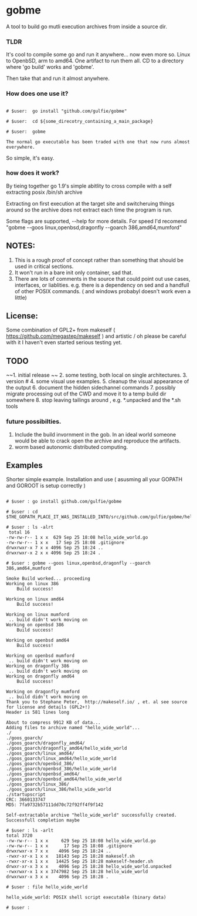 # gobme
A tool to build go mutli execution archives from inside a source dir.


### TLDR
It's cool to compile some go and run it anywhere... now even more so.  Linux to OpenbSD, arm to amd64.  One artifact to run them all.   CD to a directory where 'go build' works and 'gobme'. 

Then take that and run it almost anywhere. 



### How does one use it? 

```

# $user:  go install "github.com/gulfie/gobme"

# $user:  cd ${some_direcotry_containing_a_main_package} 

# $user:  gobme 

The normal go executable has been traded with one that now runs almost everywhere. 

```

So simple, it's easy. 


### how does it work? 

By tieing together go 1.9's simple abitlity to cross compile with a self extracting posix /bin/sh archive

Extracting on first execution at the target site and switcheruing things around so the archive does not extract each time the program is run. 

Some flags are supported, --help for more details.   For speed I'd recomend "gobme --goos linux,openbsd,dragonfly --goarch 386,amd64,mumford"


## NOTES: 

1. This is a rough proof of concept rather than something that should be used in critical sections.
2. It won't run in a bare init only container, sad that. 
3. There are lots of comments in the source that could point out use cases, interfaces, or liablities.  e.g. there is a dependency on sed and a handfull of other POSIX commands.  ( and windows probabyl doesn't work even a little) 


## License:

Some combination of GPL2+ from makeself ( https://github.com/megastep/makeself ) and artistic / oh please be careful with it I haven't even started serious testing yet. 



## TODO

~~1. initial release ~~
2. some testing, both local on single architectures. 
3. version # 
4. some visual use examples. 
5. cleanup the visual appearance of the output
6. document the hidden sidechannel commands
7. possibly migrate processing out of the CWD and move it to a temp build dir somewhere
8. stop leaving tailings around , e.g. *.unpacked and the *.sh tools 


### future possibilties. 

1. Include the build invornment in the gob. In an ideal world someone would be able to crack open the archive and reproduce the artifacts. 
2. worm based autonomic distributed computing. 


## Examples


Shorter simple example.  Installation and use ( asusming all your GOPATH and GOROOT is setup correctly ) 

```

# $user : go install github.com/gulfie/gobme

# $user : cd $THE_GOPATH_PLACE_IT_WAS_INSTALLED_INTO/src/github.com/gulfie/gobme/hello_wide_world/

# $user : ls -alrt 
 total 16
-rw-rw-r-- 1 x x  629 Sep 25 18:08 hello_wide_world.go
-rw-rw-r-- 1 x x   17 Sep 25 18:08 .gitignore
drwxrwxr-x 7 x x 4096 Sep 25 18:24 ..
drwxrwxr-x 2 x x 4096 Sep 25 18:24 .

# $user : gobme --goos linux,openbsd,dragonfly --goarch 386,amd64,mumford

Smoke Build worked... proceeding
Working on linux 386
    Build success!

Working on linux amd64
    Build success!

Working on linux mumford
 .. build didn't work moving on
Working on openbsd 386
    Build success!

Working on openbsd amd64
    Build success!

Working on openbsd mumford
 .. build didn't work moving on
Working on dragonfly 386
 .. build didn't work moving on
Working on dragonfly amd64
    Build success!

Working on dragonfly mumford
 .. build didn't work moving on
Thank you to Stephane Peter,  http://makeself.io/ , et. al see source for license and details (GPL2+!)
Header is 581 lines long

About to compress 9912 KB of data...
Adding files to archive named "hello_wide_world"...
./
./goos_goarch/
./goos_goarch/dragonfly_amd64/
./goos_goarch/dragonfly_amd64/hello_wide_world
./goos_goarch/linux_amd64/
./goos_goarch/linux_amd64/hello_wide_world
./goos_goarch/openbsd_386/
./goos_goarch/openbsd_386/hello_wide_world
./goos_goarch/openbsd_amd64/
./goos_goarch/openbsd_amd64/hello_wide_world
./goos_goarch/linux_386/
./goos_goarch/linux_386/hello_wide_world
./startupscript
CRC: 3660133747
MD5: 7fa9732b57111dd70c72f92ff4f9f142

Self-extractable archive "hello_wide_world" successfully created.
Successfull completion maybe

# $user : ls -arlt 
total 3720
-rw-rw-r-- 1 x x     629 Sep 25 18:08 hello_wide_world.go
-rw-rw-r-- 1 x x      17 Sep 25 18:08 .gitignore
drwxrwxr-x 7 x x    4096 Sep 25 18:24 ..
-rwxr-xr-x 1 x x   18143 Sep 25 18:28 makeself.sh
-rwxr-xr-x 1 x x   14425 Sep 25 18:28 makeself-header.sh
drwxr-xr-x 3 x x    4096 Sep 25 18:28 hello_wide_world.unpacked
-rwxrwxr-x 1 x x 3747982 Sep 25 18:28 hello_wide_world
drwxrwxr-x 3 x x    4096 Sep 25 18:28 .
 
# $user : file hello_wide_world

hello_wide_world: POSIX shell script executable (binary data)

# $user : 


```
  




